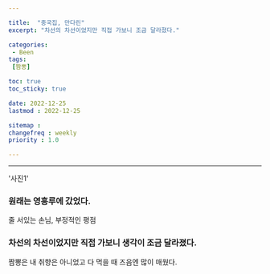 ```yaml
---

title:  "중국집, 만다린"
excerpt: "차선의 차선이었지만 직접 가보니 조금 달라졌다."

categories:
 - Been
tags:
 [짬뽕]

toc: true
toc_sticky: true

date: 2022-12-25
lastmod : 2022-12-25

sitemap :
changefreq : weekly
priority : 1.0

---
```

---
'사진1'

### 원래는 영흥루에 갔었다.
줄 서있는 손님, 부정적인 평점

### 차선의 차선이었지만 직접 가보니 생각이 조금 달라졌다.
짬뽕은 내 취향은 아니었고 다 먹을 때 즈음엔 많이 매웠다.